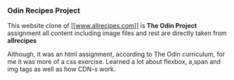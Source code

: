 ### Odin Recipes Project

This website clone of [[www.allrecipes.com]] is **The Odin Project** assignment
all content including image files and rest are directly taken from **allrecipes**

Although, it was an html assignment, according to The Odin curriculum, for me it was more of a css exercise. Learned a lot about flexbox, a,span and img tags as well as how CDN-s work.